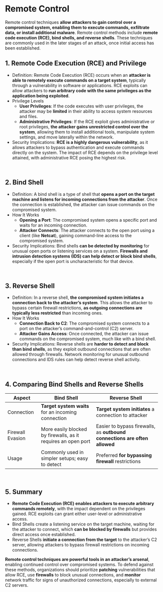 <br>

# Remote Control
Remote control techniques **allow attackers to gain control over a compromised system, enabling them to execute commands, exfiltrate data, or install additional malware**. Remote control methods include **remote code execution (RCE), bind shells, and reverse shells**. These techniques are commonly used in the later stages of an attack, once initial access has been established.

## 1. Remote Code Execution (RCE) and Privilege
  - Definition: Remote Code Execution (RCE) occurs when an **attacker is able to remotely execute commands on a target system**, typically through a vulnerability in software or applications. RCE exploits can allow attackers to **run arbitrary code with the same privileges as the application being exploited**.
  - Privilege Levels
    - **User Privileges**: If the code executes with user privileges, the attacker may be **limited** in their ability to access system resources and files.
    - **Administrative Privileges**: If the RCE exploit gives administrative or root privileges, **the attacker gains unrestricted control over the system**, allowing them to install additional tools, manipulate system settings, and move laterally within the network.
  - Security Implications: **RCE is a highly dangerous vulnerability**, as it allows attackers to bypass authentication and execute commands directly on the system. The impact of RCE depends on the privilege level attained, with administrative RCE posing the highest risk.  
<br>

## 2. Bind Shell
  - Definition: A bind shell is a type of shell that **opens a port on the target machine and listens for incoming connections from the attacker**. Once the connection is established, the attacker can issue commands on the compromised system.
  - How It Works
    - **Opening a Port**: The compromised system opens a specific port and waits for an incoming connection.
    - **Attacker Connects**: The attacker connects to the open port using a client (like **Netcat**), gaining command-line access to the compromised system.
  - Security Implications: Bind shells **can be detected by monitoring** for unusual open ports or listening services on a system. **Firewalls and intrusion detection systems (IDS) can help detect or block bind shells**, especially if the open port is uncharacteristic for that device.  
<br>

## 3. Reverse Shell
  - Definition: In a reverse shell, **the compromised system initiates a connection back to the attacker’s system**. This allows the attacker to bypass certain firewall restrictions, **as outgoing connections are typically less restricted** than incoming ones.
  - How It Works
    - **Connection Back to C2**: The compromised system connects to a port on the attacker’s command-and-control (C2) server.
    - **Attacker Gains Access**: Once connected, the attacker can issue commands on the compromised system, much like with a bind shell.
  - Security Implications: Reverse shells are **harder to detect and block than bind shells**, as they exploit outbound connections that are often allowed through firewalls. Network monitoring for unusual outbound connections and IDS rules can help detect reverse shell activity.  
<br>

## 4. Comparing Bind Shells and Reverse Shells

| Aspect | Bind Shell | Reverse Shell |
| ------ | ---------- | ------------- |
| Connection | **Target system waits** for an incoming connection | **Target system initiates** a connection to attacker |
| Firewall Evasion | More easily blocked by firewalls, as it requires an open port | Easier to bypass firewalls, as **outbound connections are often allowed** |
| Usage | Commonly used in simpler setups; easy to detect | Preferred **for bypassing firewall** restrictions |
 
<br>

## 5. Summary
  - **Remote Code Execution (RCE) enables attackers to execute arbitrary commands remotely**, with the impact dependent on the privileges gained. RCE exploits can grant either user-level or administrative access.
  - Bind Shells create a listening service on the target machine, waiting for the attacker to connect, which **can be blocked by firewalls** but provides direct access once established.
  - Reverse Shells **initiate a connection from the target** to the attacker’s C2 server, allowing attackers to bypass firewall restrictions on incoming connections.

**Remote control techniques are powerful tools in an attacker’s arsenal**, enabling continued control over compromised systems. To defend against these methods, organizations should prioritize **patching** vulnerabilities that allow RCE, use **firewalls** to block unusual connections, and **monitor** network traffic for signs of unauthorized connections, especially to external C2 servers.  
<br>